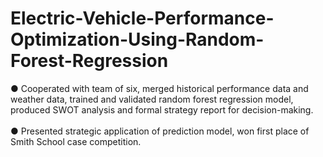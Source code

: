# Electric-Vehicle-Performance-Optimization-Using-Random-Forest-Regression
● Cooperated with team of six, merged historical performance data and weather data, trained and validated random forest regression model, produced SWOT analysis and formal strategy report for decision-making. <br /> <br />
● Presented strategic application of prediction model, won first place of Smith School case competition.
